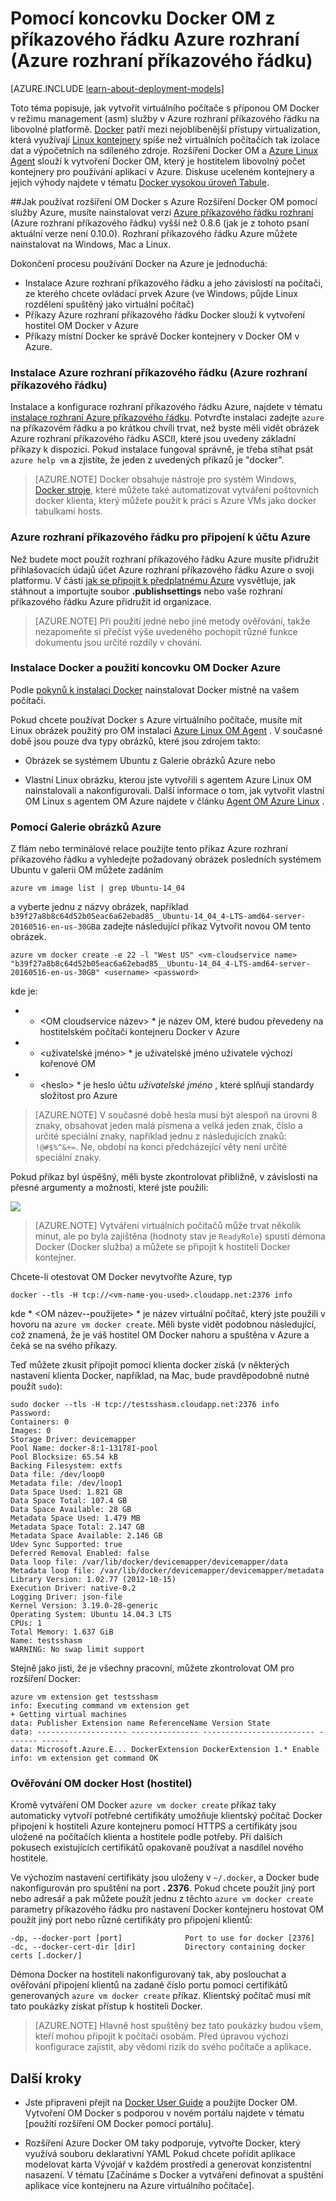 <properties
    pageTitle="Použití přípony OM Docker Linux na Azure"
    description="Popisuje Docker a rozšíření Azure virtuálních počítačích a ukazuje, jak programově vytváření virtuálních počítačích na Azure, které jsou docker tabulkami hosts z příkazového řádku pomocí rozhraní příkazového řádku Azure."
    services="virtual-machines-linux"
    documentationCenter=""
    authors="squillace"
    manager="timlt"
    editor="tysonn"
    tags="azure-service-management"/>

<tags
    ms.service="virtual-machines-linux"
    ms.devlang="multiple"
    ms.topic="article"
    ms.tgt_pltfrm="vm-linux"
    ms.workload="infrastructure-services"
    ms.date="08/29/2016"
    ms.author="rasquill"/>

# <a name="using-the-docker-vm-extension-from-the-azure-command-line-interface-azure-cli"></a>Pomocí koncovku Docker OM z příkazového řádku Azure rozhraní (Azure rozhraní příkazového řádku)

[AZURE.INCLUDE [learn-about-deployment-models](../../includes/learn-about-deployment-models-classic-include.md)]



Toto téma popisuje, jak vytvořit virtuálního počítače s příponou OM Docker v režimu management (asm) služby v Azure rozhraní příkazového řádku na libovolné platformě. [Docker](https://www.docker.com/) patří mezi nejoblíbenější přístupy virtualization, která využívají [Linux kontejnery](http://en.wikipedia.org/wiki/LXC) spíše než virtuálních počítačích tak izolace dat a výpočetních na sdíleného zdroje. Rozšíření Docker OM a [Azure Linux Agent](virtual-machines-linux-agent-user-guide.md) slouží k vytvoření Docker OM, který je hostitelem libovolný počet kontejnery pro používání aplikací v Azure. Diskuse uceleném kontejnery a jejich výhody najdete v tématu [Docker vysokou úroveň Tabule](http://channel9.msdn.com/Blogs/Regular-IT-Guy/Docker-High-Level-Whiteboard).


##<a name="how-to-use-the-docker-vm-extension-with-azure"></a>Jak používat rozšíření OM Docker s Azure
Rozšíření Docker OM pomocí služby Azure, musíte nainstalovat verzi [Azure příkazového řádku rozhraní](https://github.com/Azure/azure-sdk-tools-xplat) (Azure rozhraní příkazového řádku) vyšší než 0.8.6 (jak je z tohoto psaní aktuální verze není 0.10.0). Rozhraní příkazového řádku Azure můžete nainstalovat na Windows, Mac a Linux.


Dokončení procesu používání Docker na Azure je jednoduchá:

+ Instalace Azure rozhraní příkazového řádku a jeho závislostí na počítači, ze kterého chcete ovládací prvek Azure (ve Windows, půjde Linux rozdělení spuštěný jako virtuální počítač)
+ Příkazy Azure rozhraní příkazového řádku Docker slouží k vytvoření hostitel OM Docker v Azure
+ Příkazy místní Docker ke správě Docker kontejnery v Docker OM v Azure.


### <a name="install-the-azure-command-line-interface-azure-cli"></a>Instalace Azure rozhraní příkazového řádku (Azure rozhraní příkazového řádku)

Instalace a konfigurace rozhraní příkazového řádku Azure, najdete v tématu [instalace rozhraní Azure příkazového řádku](../xplat-cli-install.md). Potvrďte instalaci zadejte `azure` na příkazovém řádku a po krátkou chvíli trvat, než byste měli vidět obrázek Azure rozhraní příkazového řádku ASCII, které jsou uvedeny základní příkazy k dispozici. Pokud instalace fungoval správně, je třeba stíhat psát `azure help vm` a zjistíte, že jeden z uvedených příkazů je "docker".

> [AZURE.NOTE] Docker obsahuje nástroje pro systém Windows, [Docker stroje](https://docs.docker.com/installation/windows/), které můžete také automatizovat vytváření poštovních docker klienta, který můžete použít k práci s Azure VMs jako docker tabulkami hosts.

### <a name="connect-the-azure-cli-to-to-your-azure-account"></a>Azure rozhraní příkazového řádku pro připojení k účtu Azure
Než budete moct použít rozhraní příkazového řádku Azure musíte přidružit přihlašovacích údajů účet Azure rozhraní příkazového řádku Azure o svoji platformu. V části [jak se připojit k předplatnému Azure](../xplat-cli-connect.md) vysvětluje, jak stáhnout a importujte soubor **.publishsettings** nebo vaše rozhraní příkazového řádku Azure přidružit id organizace.

> [AZURE.NOTE] Při použití jedné nebo jiné metody ověřování, takže nezapomeňte si přečíst výše uvedeného pochopit různé funkce dokumentu jsou určité rozdíly v chování.

### <a name="install-docker-and-use-the-docker-vm-extension-for-azure"></a>Instalace Docker a použití koncovku OM Docker Azure
Podle [pokynů k instalaci Docker](https://docs.docker.com/installation/#installation) nainstalovat Docker místně na vašem počítači.

Pokud chcete používat Docker s Azure virtuálního počítače, musíte mít Linux obrázek použitý pro OM instalaci [Azure Linux OM Agent](virtual-machines-linux-agent-user-guide.md) . V současné době jsou pouze dva typy obrázků, které jsou zdrojem takto:

+ Obrázek se systémem Ubuntu z Galerie obrázků Azure nebo

+ Vlastní Linux obrázku, kterou jste vytvořili s agentem Azure Linux OM nainstalovali a nakonfigurovali. Další informace o tom, jak vytvořit vlastní OM Linux s agentem OM Azure najdete v článku [Agent OM Azure Linux](virtual-machines-linux-agent-user-guide.md) .

### <a name="using-the-azure-image-gallery"></a>Pomocí Galerie obrázků Azure

Z flám nebo terminálové relace použijte tento příkaz Azure rozhraní příkazového řádku a vyhledejte požadovaný obrázek posledních systémem Ubuntu v galerii OM můžete zadáním

`azure vm image list | grep Ubuntu-14_04`

a vyberte jednu z názvy obrázek, například `b39f27a8b8c64d52b05eac6a62ebad85__Ubuntu-14_04_4-LTS-amd64-server-20160516-en-us-30GB`a zadejte následující příkaz Vytvořit novou OM tento obrázek.

```
azure vm docker create -e 22 -l "West US" <vm-cloudservice name> "b39f27a8b8c64d52b05eac6a62ebad85__Ubuntu-14_04_4-LTS-amd64-server-20160516-en-us-30GB" <username> <password>
```

kde je:

+ * &lt;OM cloudservice název&gt; * je název OM, které budou převedeny na hostitelském počítači kontejneru Docker v Azure

+  * &lt;uživatelské jméno&gt; * je uživatelské jméno uživatele výchozí kořenové OM

+ * &lt;heslo&gt; * je heslo účtu *uživatelské jméno* , které splňují standardy složitost pro Azure

> [AZURE.NOTE] V současné době hesla musí být alespoň na úrovni 8 znaky, obsahovat jeden malá písmena a velká jeden znak, číslo a určité speciální znaky, například jednu z následujících znaků: `!@#$%^&+=`. Ne, období na konci předcházející věty není určité speciální znaky.

Pokud příkaz byl úspěšný, měli byste zkontrolovat přibližně, v závislosti na přesné argumenty a možnosti, které jste použili:

![](./media/virtual-machines-linux-classic-cli-use-docker/dockercreateresults.png)

> [AZURE.NOTE] Vytváření virtuálních počítačů může trvat několik minut, ale po byla zajištěna (hodnoty stav je `ReadyRole`) spustí démona Docker (Docker služba) a můžete se připojit k hostiteli Docker kontejner.

Chcete-li otestovat OM Docker nevytvoříte Azure, typ

`docker --tls -H tcp://<vm-name-you-used>.cloudapp.net:2376 info`

kde * &lt;OM název--použijete&gt; * je název virtuální počítač, který jste použili v hovoru na `azure vm docker create`. Měli byste vidět podobnou následující, což znamená, že je váš hostitel OM Docker nahoru a spuštěna v Azure a čeká se na svého příkazy. 

Teď můžete zkusit připojit pomocí klienta docker získá (v některých nastavení klienta Docker, například, na Mac, bude pravděpodobně nutné použít `sudo`):

    sudo docker --tls -H tcp://testsshasm.cloudapp.net:2376 info
    Password:
    Containers: 0
    Images: 0
    Storage Driver: devicemapper
    Pool Name: docker-8:1-131781-pool
    Pool Blocksize: 65.54 kB
    Backing Filesystem: extfs
    Data file: /dev/loop0
    Metadata file: /dev/loop1
    Data Space Used: 1.821 GB
    Data Space Total: 107.4 GB
    Data Space Available: 28 GB
    Metadata Space Used: 1.479 MB
    Metadata Space Total: 2.147 GB
    Metadata Space Available: 2.146 GB
    Udev Sync Supported: true
    Deferred Removal Enabled: false
    Data loop file: /var/lib/docker/devicemapper/devicemapper/data
    Metadata loop file: /var/lib/docker/devicemapper/devicemapper/metadata
    Library Version: 1.02.77 (2012-10-15)
    Execution Driver: native-0.2
    Logging Driver: json-file
    Kernel Version: 3.19.0-28-generic
    Operating System: Ubuntu 14.04.3 LTS
    CPUs: 1
    Total Memory: 1.637 GiB
    Name: testsshasm
    WARNING: No swap limit support

Stejně jako jisti, že je všechny pracovní, můžete zkontrolovat OM pro rozšíření Docker:

    azure vm extension get testsshasm
    info: Executing command vm extension get
    + Getting virtual machines
    data: Publisher Extension name ReferenceName Version State
    data: -------------------- --------------- ------------------------- ------- ------
    data: Microsoft.Azure.E... DockerExtension DockerExtension 1.* Enable
    info: vm extension get command OK

### <a name="docker-host-vm-authentication"></a>Ověřování OM docker Host (hostitel)

Kromě vytváření OM Docker `azure vm docker create` příkaz taky automaticky vytvoří potřebné certifikáty umožňuje klientský počítač Docker připojení k hostiteli Azure kontejneru pomocí HTTPS a certifikáty jsou uložené na počítačích klienta a hostitele podle potřeby. Při dalších pokusech existujících certifikátů opakovaně používat a nasdílel nového hostitele.

Ve výchozím nastavení certifikáty jsou uloženy v `~/.docker`, a Docker bude nakonfigurován pro spuštění na port **. 2376**. Pokud chcete použít jiný port nebo adresář a pak můžete použít jednu z těchto `azure vm docker create` parametry příkazového řádku pro nastavení Docker kontejneru hostovat OM použít jiný port nebo různé certifikáty pro připojení klientů:

```
-dp, --docker-port [port]              Port to use for docker [2376]
-dc, --docker-cert-dir [dir]           Directory containing docker certs [.docker/]
```

Démona Docker na hostiteli nakonfigurovaný tak, aby poslouchat a ověřování připojení klientů na zadané číslo portu pomocí certifikátů generovaných `azure vm docker create` příkaz. Klientský počítač musí mít tato poukázky získat přístup k hostiteli Docker.

> [AZURE.NOTE] Hlavně host spuštěný bez tato poukázky budou všem, kteří mohou připojit k počítači osobám. Před úpravou výchozí konfigurace zajistit, aby vědomi rizik do svého počítače a aplikace.

## <a name="next-steps"></a>Další kroky

* Jste připraveni přejít na [Docker User Guide] a použijte Docker OM. Vytvoření OM Docker s podporou v novém portálu najdete v tématu [použití rozšíření OM Docker pomocí portálu].

* Rozšíření Azure Docker OM taky podporuje, vytvořte Docker, který využívá souboru deklarativní YAML Pokud chcete pořídit aplikace modelovat karta Vývojář v každém prostředí a generovat konzistentní nasazení. V tématu [Začínáme s Docker a vytváření definovat a spuštění aplikace více kontejneru na Azure virtuálního počítače].  

<!--Anchors-->
[Subheading 1]: #subheading-1
[Subheading 2]: #subheading-2
[Subheading 3]: #subheading-3
[Next steps]: #next-steps

[How to use the Docker VM Extension with Azure]: #How-to-use-the-Docker-VM-Extension-with-Azure
[Virtual Machine Extensions for Linux and Windows]: #Virtual-Machine-Extensions-For-Linux-and-Windows
[Container and Container Management Resources for Azure]: #Container-and-Container-Management-Resources-for-Azure



<!--Link references-->
[Link 1 to another azure.microsoft.com documentation topic]: virtual-machines-windows-hero-tutorial.md
[Link 2 to another azure.microsoft.com documentation topic]: ../web-sites-custom-domain-name.md
[Link 3 to another azure.microsoft.com documentation topic]: ../storage-whatis-account.md
[Jak používat rozšíření OM Docker pomocí portálu]: http://azure.microsoft.com/documentation/articles/virtual-machines-docker-with-portal/

[Docker User Guide]: https://docs.docker.com/userguide/
 
[Začínáme s Docker a vytváření definovat a spuštění aplikace na více kontejneru Azure virtuálního počítače]:virtual-machines-linux-docker-compose-quickstart.md